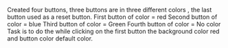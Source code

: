 Created four buttons, three buttons are in three different colors , the last button used as a reset button.
First button of color = red
Second button of color = blue
Third button of color = Green
Fourth button of color = No color 
Task is to do the while clicking on the first button the background color red and button color default color.
